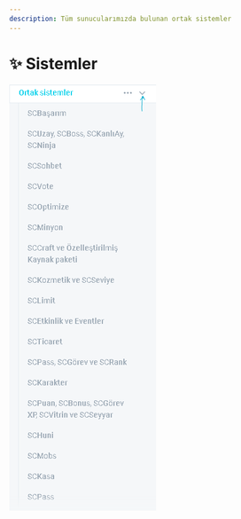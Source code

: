```yaml
---
description: Tüm sunucularımızda bulunan ortak sistemler
---
```


# ✨ Sistemler

![Sistemlere bakmak için](<../../../.gitbook/assets/image (150).png>)
